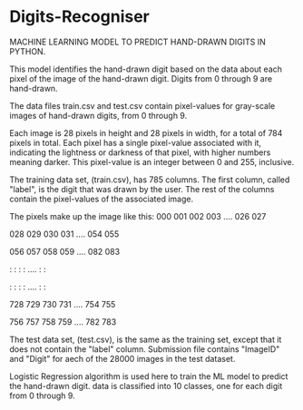 # Digits-Recogniser
MACHINE LEARNING MODEL TO PREDICT HAND-DRAWN DIGITS IN PYTHON.

This model identifies the hand-drawn digit based on the data about each pixel of the image of the hand-drawn digit. Digits from 0 through 9 are hand-drawn.

The data files train.csv and test.csv contain pixel-values for gray-scale images of hand-drawn digits, from 0 through 9.

Each image is 28 pixels in height and 28 pixels in width, for a total of 784 pixels in total. Each pixel has a single pixel-value associated with it, indicating the lightness or darkness of that pixel, with higher numbers meaning darker. This pixel-value is an integer between 0 and 255, inclusive.

The training data set, (train.csv), has 785 columns. The first column, called "label", is the digit that was drawn by the user. The rest of the columns contain the pixel-values of the associated image.

The pixels make up the image like this:
000 001 002 003 .... 026 027

028 029 030 031 .... 054 055

056 057 058 059 .... 082 083

 :   :   :   :  ....  :   :
 
 :   :   :   :  ....  :   :
 
728 729 730 731 .... 754 755

756 757 758 759 .... 782 783 

The test data set, (test.csv), is the same as the training set, except that it does not contain the "label" column. Submission file contains "ImageID" and "Digit" for aech of the 28000 images in the test dataset. 

Logistic Regression algorithm is used here to train the ML model to predict the hand-drawn digit. data is classified into 10 classes, one for each digit from 0 through 9.
